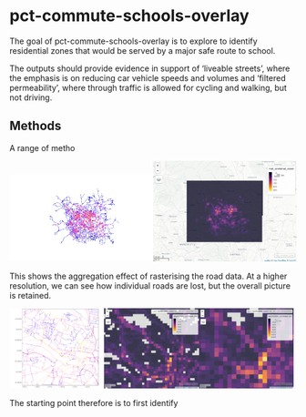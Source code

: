 
<!-- README.md is generated from README.Rmd. Please edit that file -->

# pct-commute-schools-overlay

<!-- badges: start -->

<!-- badges: end -->

The goal of pct-commute-schools-overlay is to explore to identify
residential zones that would be served by a major safe route to school.

The outputs should provide evidence in support of ‘liveable streets’,
where the emphasis is on reducing car vehicle speeds and volumes and
‘filtered permeability’, where through traffic is allowed for cycling
and walking, but not driving.

## Methods

A range of
metho

<img src="combined rnet.png" width="50%" /><img src="combined rnet 1km raster.png" width="50%" />

This shows the aggregation effect of rasterising the road data. At a
higher resolution, we can see how individual roads are lost, but the
overall picture is
retained.

<img src="combined_rnet_leeds_centre.png" width="33%" /><img src="100m_clxm_leeds_centre.png" width="33%" /><img src="200m_clxm_leeds_centre.png" width="33%" />

The starting point therefore is to first identify
